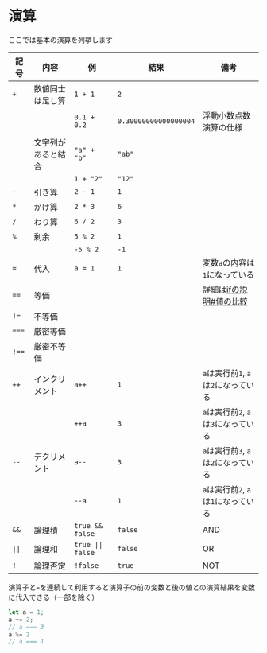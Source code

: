 # 演算

ここでは基本の演算を列挙します

|記号|内容|例|結果|備考|
|--|--|--|--|--|
|`+`|数値同士は足し算|`1 + 1`|`2`||
|||`0.1 + 0.2`|`0.30000000000000004`|浮動小数点数演算の仕様|
||文字列があると結合|`"a" + "b"`|`"ab"`||
|||`1 + "2"`|`"12"`||
|`-`|引き算|`2 - 1`|`1`||
|`*`|かけ算|`2 * 3`|`6`||
|`/`|わり算|`6 / 2`|`3`||
|`%`|剰余|`5 % 2`|`1`||
|||`-5 % 2`|`-1`||
|`=`|代入|`a = 1`|`1`|変数`a`の内容は`1`になっている|
|`==`|等価|||詳細は[ifの説明#値の比較](../if/README.md#値の比較)|
|`!=`|不等価||||
|`===`|厳密等価||||
|`!==`|厳密不等価||||
|`++`|インクリメント|`a++`|`1`|`a`は実行前`1`, `a`は`2`になっている|
|||`++a`|`3`|`a`は実行前`2`, `a`は`3`になっている|
|`--`|デクリメント|`a--`|`3`|`a`は実行前`3`, `a`は`2`になっている|
|||`--a`|`1`|`a`は実行前`2`, `a`は`1`になっている|
|`&&`|論理積|`true && false`|`false`|AND|
|`\|\|`|論理和|`true \|\| false`|`false`|OR|
|`!`|論理否定|`!false`|`true`|NOT|

演算子と`=`を連続して利用すると演算子の前の変数と後の値との演算結果を変数に代入できる（一部を除く）

```javascript
let a = 1;
a += 2;
// a === 3
a %= 2
// a === 1
```
